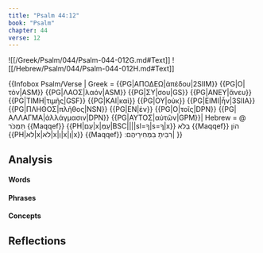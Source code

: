 ```yaml
---
title: "Psalm 44:12"
book: "Psalm"
chapter: 44
verse: 12
---
```

![[/Greek/Psalm/044/Psalm-044-012G.md#Text]]
![[/Hebrew/Psalm/044/Psalm-044-012H.md#Text]]

{{Infobox Psalm/Verse |
  Greek = {{PG|ΑΠΟΔΕΩ|ἀπέδου|2SIIM}}
{{PG|Ο|τὸν|ASM}}
{{PG|ΛΑΟΣ|λαόν|ASM}}
{{PG|ΣΥ|σου|GS}}
{{PG|ΑΝΕΥ|ἄνευ}}
{{PG|ΤΙΜΗ|τιμῆς|GSF}}
{{PG|ΚΑΙ|καὶ}}
{{PG|ΟΥ|οὐκ}}
{{PG|ΕΙΜΙ|ἦν|3SIIA}}
{{PG|ΠΛΗΘΟΣ|πλῆθος|NSN}}
{{PG|ΕΝ|ἐν}}
{{PG|Ο|τοῖς|DPN}} {{PG|ΑΛΛΑΓΜΑ|ἀλλάγμασιν|DPN}} {{PG|ΑΥΤΟΣ|αὐτῶν|GPM}}|
  Hebrew = @
תִּמְכֹּר
{{Maqqef}}
{{PH|עַם|x|עַמְּ|BSC||||sl=ךָ|s=ךָ|x}}
בְלֹא
{{Maqqef}}
הוֹן
{{PH|לא|x|לֹא|x|וְ|x|וְ|x}}
{{Maqqef}}
רִבִּיתָ
בִּמְחִירֵיהֶם
׃|
}}

## Analysis

#### Words

#### Phrases

#### Concepts

## Reflections

